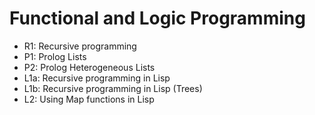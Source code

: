 # Functional and Logic Programming

- R1: Recursive programming
- P1: Prolog Lists
- P2: Prolog Heterogeneous Lists
- L1a: Recursive programming in Lisp
- L1b: Recursive programming in Lisp (Trees)
- L2: Using Map functions in Lisp
